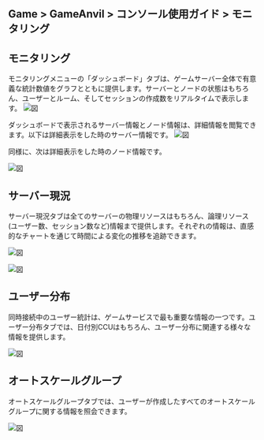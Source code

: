 ## Game > GameAnvil > コンソール使用ガイド > モニタリング

## モニタリング
モニタリングメニューの「ダッシュボード」タブは、ゲームサーバー全体で有意義な統計数値をグラフとともに提供します。サーバーとノードの状態はもちろん、ユーザーとルーム、そしてセッションの作成数をリアルタイムで表示します。
![図](https://static.toastoven.net/prod_gameanvil/images/console/monitoring/dashboard.png)

ダッシュボードで表示されるサーバー情報とノード情報は、詳細情報を閲覧できます。以下は詳細表示をした時のサーバー情報です。
![図](https://static.toastoven.net/prod_gameanvil/images/console/monitoring/dashboard-server-detail.png)

同様に、次は詳細表示をした時のノード情報です。

![図](https://static.toastoven.net/prod_gameanvil/images/console/monitoring/dashboard-node-detail.png)

## サーバー現況

サーバー現況タブは全てのサーバーの物理リソースはもちろん、論理リソース(ユーザー数、セッション数など)情報まで提供します。それぞれの情報は、直感的なチャートを通じて時間による変化の推移を追跡できます。

![図](https://static.toastoven.net/prod_gameanvil/images/console/monitoring/server-status1.png)

![図](https://static.toastoven.net/prod_gameanvil/images/console/monitoring/server-status2.png)


## ユーザー分布

同時接続中のユーザー統計は、ゲームサービスで最も重要な情報の一つです。ユーザー分布タブでは、日付別CCUはもちろん、ユーザー分布に関連する様々な情報を提供します。

![図](https://static.toastoven.net/prod_gameanvil/images/console/monitoring/ccu.png)


## オートスケールグループ

オートスケールグループタブでは、ユーザーが作成したすべてのオートスケールグループに関する情報を照会できます。

![図](https://static.toastoven.net/prod_gameanvil/images/console/monitoring/autoscale-group.png)
